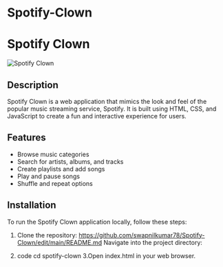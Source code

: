 # Spotify-Clown
# Spotify Clown

![Spotify Clown](link_to_image)

## Description
Spotify Clown is a web application that mimics the look and feel of the popular music streaming service, Spotify. It is built using HTML, CSS, and JavaScript to create a fun and interactive experience for users.

## Features
- Browse music categories
- Search for artists, albums, and tracks
- Create playlists and add songs
- Play and pause songs
- Shuffle and repeat options

## Installation
To run the Spotify Clown application locally, follow these steps:

1. Clone the repository:
   https://github.com/swapnilkumar78/Spotify-Clown/edit/main/README.md
   Navigate into the project directory:


2. code
cd spotify-clown
3.Open index.html in your web browser.
   
